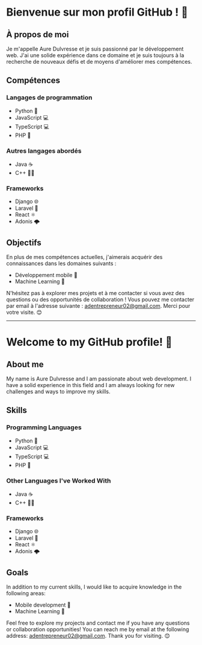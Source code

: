 # Bienvenue sur mon profil GitHub ! 👋

## À propos de moi

Je m'appelle Aure Dulvresse et je suis passionné par le développement web. J'ai une solide expérience dans ce domaine et je suis toujours à la recherche de nouveaux défis et de moyens d'améliorer mes compétences.

## Compétences

### Langages de programmation

- Python 🐍
- JavaScript 💻
- TypeScript 💻
- PHP 🚀

### Autres langages abordés

- Java ☕
- C++ 🧑‍💻

### Frameworks

- Django 🌐
- Laravel 🚀
- React ⚛️
- Adonis 🌩️

## Objectifs

En plus de mes compétences actuelles, j'aimerais acquérir des connaissances dans les domaines suivants :

- Développement mobile 📱
- Machine Learning 🤖

N'hésitez pas à explorer mes projets et à me contacter si vous avez des questions ou des opportunités de collaboration ! Vous pouvez me contacter par email à l'adresse suivante : adentrepreneur02@gmail.com. Merci pour votre visite. 😊

---

# Welcome to my GitHub profile! 👋

## About me

My name is Aure Dulvresse and I am passionate about web development. I have a solid experience in this field and I am always looking for new challenges and ways to improve my skills.

## Skills

### Programming Languages

- Python 🐍
- JavaScript 💻
- TypeScript 💻
- PHP 🚀

### Other Languages I've Worked With

- Java ☕
- C++ 🧑‍💻

### Frameworks

- Django 🌐
- Laravel 🚀
- React ⚛️
- Adonis 🌩️

## Goals

In addition to my current skills, I would like to acquire knowledge in the following areas:

- Mobile development 📱
- Machine Learning 🤖

Feel free to explore my projects and contact me if you have any questions or collaboration opportunities! You can reach me by email at the following address: adentrepreneur02@gmail.com. Thank you for visiting. 😊

<!---
AureDulvresse/AureDulvresse is a ✨ special ✨ repository because its `README.md` (this file) appears on your GitHub profile.
You can click the Preview link to take a look at your changes.
--->
